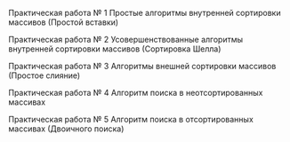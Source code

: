 Практическая работа № 1
Простые алгоритмы внутренней сортировки массивов (Простой вставки)

Практическая работа № 2
Усовершенствованные алгоритмы внутренней сортировки массивов (Сортировка Шелла)

Практическая работа № 3
Алгоритмы внешней сортировки массивов (Простое слияние)

Практическая работа № 4
Алгоритм поиска в неотсортированных массивах

Практическая работа № 5
Алгоритм поиска в отсортированных массивах (Двоичного поиска)
